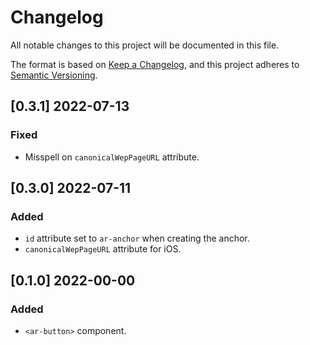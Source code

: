 # Changelog
All notable changes to this project will be documented in this file.

The format is based on [Keep a Changelog](https://keepachangelog.com/en/1.0.0/),
and this project adheres to [Semantic Versioning](https://semver.org/spec/v2.0.0.html).

## [0.3.1] 2022-07-13

### Fixed

- Misspell on `canonicalWepPageURL` attribute.

## [0.3.0] 2022-07-11

### Added

- `id` attribute set to `ar-anchor` when creating the anchor.
- `canonicalWepPageURL` attribute for iOS.

## [0.1.0] 2022-00-00

### Added

- `<ar-button>` component.
